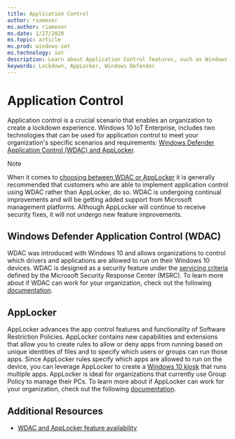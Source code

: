 ```yaml
---
title: Application Control
author: rsameser
ms.author: riameser
ms.date: 1/27/2020
ms.topic: article
ms.prod: windows-iot
ms.technology: iot
description: Learn about Application Control features, such as Windows Defender Application Control (WDAC) and AppLocker, in Windows 10 IoT Enterprise.
keywords: Lockdown, AppLocker, Windows Defender
---
```


# Application Control
Application control is a crucial scenario that enables an organization to create a lockdown experience. Windows 10 IoT Enterprise, includes two technologies that can be used for application control to meet your organization's specific scenarios and requirements: [Windows Defender Application Control (WDAC) and AppLocker](https://docs.microsoft.com/windows/security/threat-protection/windows-defender-application-control/wdac-and-applocker-overview).

> [!NOTE]
> When it comes to [choosing between WDAC or AppLocker](https://docs.microsoft.com/windows/security/threat-protection/windows-defender-application-control/wdac-and-applocker-overview#choose-when-to-use-wdac-or-applocker) it is generally recommended that customers who are able to implement application control using WDAC rather than AppLocker, do so. WDAC is undergoing continual improvements and will be getting added support from Microsoft management platforms. Although AppLocker will continue to receive security fixes, it will not undergo new feature improvements.

## Windows Defender Application Control (WDAC)
WDAC was introduced with Windows 10 and allows organizations to control which drivers and applications are allowed to run on their Windows 10 devices. WDAC is designed as a security feature under the [servicing criteria](https://www.microsoft.com/msrc/windows-security-servicing-criteria?rtc=1) defined by the Microsoft Security Response Center (MSRC). To learn more about if WDAC can work for your organization, check out the following [documentation](https://docs.microsoft.com/windows/security/threat-protection/windows-defender-application-control/windows-defender-application-control-deployment-guide).

## AppLocker
AppLocker advances the app control features and functionality of Software Restriction Policies. AppLocker contains new capabilities and extensions that allow you to create rules to allow or deny apps from running based on unique identities of files and to specify which users or groups can run those apps. Since AppLocker rules specify which apps are allowed to run on the device, you can leverage AppLocker to create a [Windows 10 kiosk](https://docs.microsoft.com/windows/configuration/lock-down-windows-10-applocker) that runs multiple apps. AppLocker is ideal for organizations that currently use Group Policy to manage their PCs. To learn more about if AppLocker can work for your organization, check out the following [documentation](https://docs.microsoft.com/windows/security/threat-protection/windows-defender-application-control/applocker/applocker-overview).

## Additional Resources
* [WDAC and AppLocker feature availability](https://docs.microsoft.com/windows/security/threat-protection/windows-defender-application-control/feature-availability)
